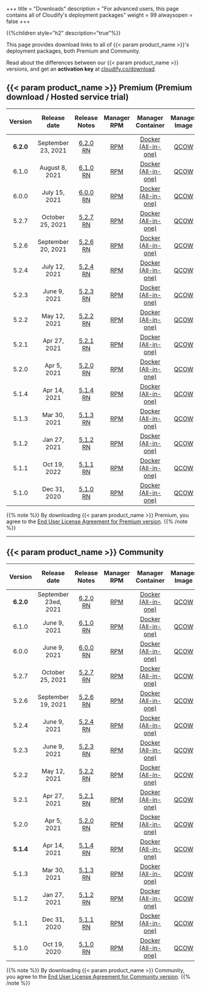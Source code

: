 +++
title = "Downloads"
description = "For advanced users, this page contains all of Cloudify's deployment packages"
weight = 99
alwaysopen = false
+++

{{%children style="h2" description="true"%}}

This page provides download links to all of {{< param product_name >}}'s deployment packages, both Premium and Community.

Read about the differences between our {{< param product_name >}} versions, and get an **activation key** at [cloudify.co/download](https://cloudify.co/download).




## {{< param product_name >}} Premium (Premium download / Hosted service trial)


| Version | Release date | Release Notes | Manager RPM | Manager Container | Manager Image | CLI RPM | CLI DEB | CLI EXE | End of life |
|:-------:|:-----:|:-------------:|:-----------:|:-----------------:|:-------------:|:-------:|:-------:|:-------:|:-------:|
| **6.2.0**  | September 23, 2021 | [6.2.0 RN](/pdf/620RN.pdf) | [RPM](https://repository.cloudifysource.org/cloudify/6.2.0/ga-release/cloudify-manager-install-6.2.0-ga.el7.x86_64.rpm)	|	[Docker (All-in-one)](https://repository.cloudifysource.org/cloudify/6.2.0/ga-release/cloudify-manager-aio-docker-6.2.0-ga.tar)	|	[QCOW](https://repository.cloudifysource.org/cloudify/6.2.0/ga-release/cloudify-manager-premium-6.2.0.qcow2) | [RPM](https://repository.cloudifysource.org/cloudify/6.2.0/ga-release/cloudify-cli-6.2.0-ga.el7.x86_64.rpm)	|	[DEB](https://repository.cloudifysource.org/cloudify/6.2.0/ga-release/cloudify-cli_6.2.0-ga_amd64.deb)	|	[EXE](https://repository.cloudifysource.org/cloudify/6.2.0/ga-release/cloudify-windows-cli_6.2.0-ga.exe) | Oct 23, 2023 |
| 6.1.0  | August 8, 2021 | [6.1.0 RN](/pdf/610RN.pdf) | [RPM](https://repository.cloudifysource.org/cloudify/6.1.0/ga-release/cloudify-manager-install-6.1.0-ga.el7.x86_64.rpm)	|	[Docker (All-in-one)](https://repository.cloudifysource.org/cloudify/6.1.0/ga-release/cloudify-manager-aio-docker-6.1.0-ga.tar)	|	[QCOW](https://repository.cloudifysource.org/cloudify/6.1.0/ga-release/cloudify-manager-premium-6.1.0.qcow2) | [RPM](https://repository.cloudifysource.org/cloudify/6.1.0/ga-release/cloudify-cli-6.1.0-ga.el7.x86_64.rpm)	|	[DEB](https://repository.cloudifysource.org/cloudify/6.1.0/ga-release/cloudify-cli_6.1.0-ga_amd64.deb)	|	[EXE](https://repository.cloudifysource.org/cloudify/6.1.0/ga-release/cloudify-windows-cli_6.1.0-ga.exe) | Aug 10, 2023 |
| 6.0.0 | July 15, 2021 | [6.0.0 RN](/pdf/600RN.pdf) | [RPM](https://repository.cloudifysource.org/cloudify/6.0.0/ga-release/cloudify-manager-install-6.0.0-ga.el7.x86_64.rpm)	|	[Docker (All-in-one)](https://repository.cloudifysource.org/cloudify/6.0.0/ga-release/cloudify-manager-aio-docker-6.0.0-ga.tar)	|	[QCOW](https://repository.cloudifysource.org/cloudify/6.0.0/ga-release/cloudify-manager-premium-6.0.0.qcow2) | [RPM](https://repository.cloudifysource.org/cloudify/6.0.0/ga-release/cloudify-cli-6.0.0-ga.el7.x86_64.rpm)	|	[DEB](https://repository.cloudifysource.org/cloudify/6.0.0/ga-release/cloudify-cli_6.0.0-ga_amd64.deb)	|	[EXE](https://repository.cloudifysource.org/cloudify/6.0.0/ga-release/cloudify-windows-cli_6.0.0-ga.exe) | May 26, 2023 |
| 5.2.7  | October 25, 2021 | [5.2.7 RN](/pdf/527RN.pdf) | [RPM](https://repository.cloudifysource.org/cloudify/5.2.7/ga-release/cloudify-manager-install-5.2.7-ga.el7.x86_64.rpm)	|	[Docker (All-in-one)](https://repository.cloudifysource.org/cloudify/5.2.7/ga-release/cloudify-manager-aio-docker-5.2.7-ga.tar)	|	[QCOW](https://repository.cloudifysource.org/cloudify/5.2.7/ga-release/cloudify-manager-premium-5.2.7.qcow2) | [RPM](https://repository.cloudifysource.org/cloudify/5.2.7/ga-release/cloudify-cli-5.2.7-ga.el7.x86_64.rpm)	|	[DEB](https://repository.cloudifysource.org/cloudify/5.2.7/ga-release/cloudify-cli_5.2.7-ga_amd64.deb)	|	[EXE](https://repository.cloudifysource.org/cloudify/5.2.7/ga-release/cloudify-windows-cli_5.2.7-ga.exe) | Apr 5, 2023 |
| 5.2.6  | September 20, 2021 | [5.2.6 RN](/pdf/526RN.pdf) | [RPM](https://repository.cloudifysource.org/cloudify/5.2.6/ga-release/cloudify-manager-install-5.2.6-ga.el7.x86_64.rpm)	|	[Docker (All-in-one)](https://repository.cloudifysource.org/cloudify/5.2.6/ga-release/cloudify-manager-aio-docker-5.2.6-ga.tar)	|	[QCOW](https://repository.cloudifysource.org/cloudify/5.2.6/ga-release/cloudify-manager-premium-5.2.6.qcow2) | [RPM](https://repository.cloudifysource.org/cloudify/5.2.6/ga-release/cloudify-cli-5.2.6-ga.el7.x86_64.rpm)	|	[DEB](https://repository.cloudifysource.org/cloudify/5.2.6/ga-release/cloudify-cli_5.2.6-ga_amd64.deb)	|	[EXE](https://repository.cloudifysource.org/cloudify/5.2.6/ga-release/cloudify-windows-cli_5.2.6-ga.exe) | Apr 5, 2023 |
| 5.2.4  | July 12, 2021 | [5.2.4 RN](/pdf/524RN.pdf) | [RPM](https://repository.cloudifysource.org/cloudify/5.2.4/ga-release/cloudify-manager-install-5.2.4-ga.el7.x86_64.rpm)	|	[Docker (All-in-one)](https://repository.cloudifysource.org/cloudify/5.2.4/ga-release/cloudify-manager-aio-docker-5.2.4-ga.tar)	|	[QCOW](https://repository.cloudifysource.org/cloudify/5.2.4/ga-release/cloudify-manager-premium-5.2.4.qcow2) | [RPM](https://repository.cloudifysource.org/cloudify/5.2.4/ga-release/cloudify-cli-5.2.4-ga.el7.x86_64.rpm)	|	[DEB](https://repository.cloudifysource.org/cloudify/5.2.4/ga-release/cloudify-cli_5.2.4-ga_amd64.deb)	|	[EXE](https://repository.cloudifysource.org/cloudify/5.2.4/ga-release/cloudify-windows-cli_5.2.4-ga.exe) | Apr 5, 2023 |
| 5.2.3  | June 9, 2021 | [5.2.3 RN](/pdf/523RN.pdf) | [RPM](https://repository.cloudifysource.org/cloudify/5.2.3/ga-release/cloudify-manager-install-5.2.3-ga.el7.x86_64.rpm)	|	[Docker (All-in-one)](https://repository.cloudifysource.org/cloudify/5.2.3/ga-release/cloudify-manager-aio-docker-5.2.3-ga.tar)	|	[QCOW](https://repository.cloudifysource.org/cloudify/5.2.3/ga-release/cloudify-manager-premium-5.2.3.qcow2) | [RPM](https://repository.cloudifysource.org/cloudify/5.2.3/ga-release/cloudify-cli-5.2.3-ga.el7.x86_64.rpm)	|	[DEB](https://repository.cloudifysource.org/cloudify/5.2.3/ga-release/cloudify-cli_5.2.3-ga_amd64.deb)	|	[EXE](https://repository.cloudifysource.org/cloudify/5.2.3/ga-release/cloudify-windows-cli_5.2.3-ga.exe) | Apr 5, 2023 |
| 5.2.2  | May 12, 2021 | [5.2.2 RN](/pdf/522RN.pdf) | [RPM](https://repository.cloudifysource.org/cloudify/5.2.2/ga-release/cloudify-manager-install-5.2.2-ga.el7.x86_64.rpm)	|	[Docker (All-in-one)](https://repository.cloudifysource.org/cloudify/5.2.2/ga-release/cloudify-manager-aio-docker-5.2.2-ga.tar)	|	[QCOW](https://repository.cloudifysource.org/cloudify/5.2.2/ga-release/cloudify-manager-premium-5.2.2.qcow2) | [RPM](https://repository.cloudifysource.org/cloudify/5.2.2/ga-release/cloudify-cli-5.2.2-ga.el7.x86_64.rpm)	|	[DEB](https://repository.cloudifysource.org/cloudify/5.2.2/ga-release/cloudify-cli_5.2.2-ga_amd64.deb)	|	[EXE](https://repository.cloudifysource.org/cloudify/5.2.2/ga-release/cloudify-windows-cli_5.2.2-ga.exe) | Apr 5, 2023 |
| 5.2.1  | Apr 27, 2021 | [5.2.1 RN](/pdf/521RN.pdf) | [RPM](https://repository.cloudifysource.org/cloudify/5.2.1/ga-release/cloudify-manager-install-5.2.1-ga.el7.x86_64.rpm)	|	[Docker (All-in-one)](https://repository.cloudifysource.org/cloudify/5.2.1/ga-release/cloudify-manager-aio-docker-5.2.1-ga.tar)	|	[QCOW](https://repository.cloudifysource.org/cloudify/5.2.1/ga-release/cloudify-manager-premium-5.2.1.qcow2) | [RPM](https://repository.cloudifysource.org/cloudify/5.2.1/ga-release/cloudify-cli-5.2.1-ga.el7.x86_64.rpm)	|	[DEB](https://repository.cloudifysource.org/cloudify/5.2.1/ga-release/cloudify-cli_5.2.1-ga_amd64.deb)	|	[EXE](https://repository.cloudifysource.org/cloudify/5.2.1/ga-release/cloudify-windows-cli_5.2.1-ga.exe) | Apr 5, 2023 |
| 5.2.0 | Apr 5, 2021  | [5.2.0 RN](/pdf/520RN.pdf) |  [RPM](https://repository.cloudifysource.org/cloudify/5.2.0/ga-release/cloudify-manager-install-5.2.0-ga.el7.x86_64.rpm)	|	[Docker (All-in-one)](https://repository.cloudifysource.org/cloudify/5.2.0/ga-release/cloudify-manager-aio-docker-5.2.0-ga.tar)	|	[QCOW](https://repository.cloudifysource.org/cloudify/5.2.0/ga-release/cloudify-manager-premium-5.2.0.qcow2) | [RPM](https://repository.cloudifysource.org/cloudify/5.2.0/ga-release/cloudify-cli-5.2.0-ga.el7.x86_64.rpm)	|	[DEB](https://repository.cloudifysource.org/cloudify/5.2.0/ga-release/cloudify-cli_5.2.0-ga_amd64.deb)	|	[EXE](https://repository.cloudifysource.org/cloudify/5.2.0/ga-release/cloudify-windows-cli_5.2.0-ga.exe) | Apr 5, 2023 |
| 5.1.4 | Apr 14, 2021 | [5.1.4 RN](/pdf/514RN.pdf) | [RPM](https://repository.cloudifysource.org/cloudify/5.1.4/ga-release/cloudify-manager-install-5.1.4-ga.el7.x86_64.rpm)	|	[Docker (All-in-one)](https://repository.cloudifysource.org/cloudify/5.1.4/ga-release/cloudify-manager-aio-docker-5.1.4ga.tar)	|	[QCOW](https://repository.cloudifysource.org/cloudify/5.1.4/ga-release/cloudify-manager-premium-5.1.4.qcow2) | [RPM](https://repository.cloudifysource.org/cloudify/5.1.4/ga-release/cloudify-cli-5.1.4-ga.el7.x86_64.rpm)	|	[DEB](https://repository.cloudifysource.org/cloudify/5.1.4/ga-release/cloudify-cli_5.1.4-ga_amd64.deb)	|	[EXE](https://repository.cloudifysource.org/cloudify/5.1.4/ga-release/cloudify-windows-cli_5.1.4-ga.exe) | Oct 19, 2022 |
| 5.1.3 | Mar 30, 2021 | [5.1.3 RN](/pdf/513RN.pdf) | [RPM](https://repository.cloudifysource.org/cloudify/5.1.3/ga-release/cloudify-manager-install-5.1.3-ga.el7.x86_64.rpm)	|	[Docker (All-in-one)](https://repository.cloudifysource.org/cloudify/5.1.3/ga-release/cloudify-manager-aio-docker-5.1.3ga.tar)	|	[QCOW](https://repository.cloudifysource.org/cloudify/5.1.3/ga-release/cloudify-manager-premium-5.1.3.qcow2) | [RPM](https://repository.cloudifysource.org/cloudify/5.1.3/ga-release/cloudify-cli-5.1.3-ga.el7.x86_64.rpm)	|	[DEB](https://repository.cloudifysource.org/cloudify/5.1.3/ga-release/cloudify-cli_5.1.3-ga_amd64.deb)	|	[EXE](https://repository.cloudifysource.org/cloudify/5.1.3/ga-release/cloudify-windows-cli_5.1.3-ga.exe) | Oct 19, 2022 |
| 5.1.2 | Jan 27, 2021 | [5.1.2 RN](/pdf/512RN.pdf) | [RPM](https://repository.cloudifysource.org/cloudify/5.1.2/ga-release/cloudify-manager-install-5.1.2-ga.el7.x86_64.rpm)	|	[Docker (All-in-one)](https://repository.cloudifysource.org/cloudify/5.1.2/ga-release/cloudify-manager-aio-docker-5.1.2ga.tar)	|	[QCOW](https://repository.cloudifysource.org/cloudify/5.1.2/ga-release/cloudify-manager-premium-5.1.2.qcow2) | [RPM](https://repository.cloudifysource.org/cloudify/5.1.2/ga-release/cloudify-cli-5.1.2-ga.el7.x86_64.rpm)	|	[DEB](https://repository.cloudifysource.org/cloudify/5.1.2/ga-release/cloudify-cli_5.1.2-ga_amd64.deb)	|	[EXE](https://repository.cloudifysource.org/cloudify/5.1.2/ga-release/cloudify-windows-cli_5.1.2-ga.exe) | Oct 19, 2022 |
| 5.1.1 | Oct 19, 2022 | [5.1.1 RN](https://cloudify.co/release-notes-cloudify-5-1-1/) | [RPM](https://repository.cloudifysource.org/cloudify/5.1.1/ga-release/cloudify-manager-install-5.1.1-ga.el7.x86_64.rpm)	|	[Docker (All-in-one)](https://repository.cloudifysource.org/cloudify/5.1.1/ga-release/cloudify-manager-aio-docker-5.1.1ga.tar)	|	[QCOW](https://repository.cloudifysource.org/cloudify/5.1.1/ga-release/cloudify-manager-premium-5.1.1.qcow2) | [RPM](https://repository.cloudifysource.org/cloudify/5.1.1/ga-release/cloudify-cli-5.1.1-ga.el7.x86_64.rpm)	|	[DEB](https://repository.cloudifysource.org/cloudify/5.1.1/ga-release/cloudify-cli_5.1.1-ga_amd64.deb)	|	[EXE](https://repository.cloudifysource.org/cloudify/5.1.1/ga-release/cloudify-windows-cli_5.1.1-ga.exe) | Oct 19, 2022 |
| 5.1.0 | Dec 31, 2020 | [5.1.0 RN](https://cloudify.co/release-notes-5-1-2020/) | [RPM](https://repository.cloudifysource.org/cloudify/5.1.0/ga-release/cloudify-manager-install-5.1.0ga.rpm)	|	[Docker (All-in-one)](https://repository.cloudifysource.org/cloudify/5.1.0/ga-release/cloudify-manager-aio-docker-5.1.0ga.tar)	|	[QCOW](https://repository.cloudifysource.org/cloudify/5.1.0/ga-release/cloudify-manager-5.1.0ga.qcow2) | [RPM](https://repository.cloudifysource.org/cloudify/5.1.0/ga-release/cloudify-cli-5.1.0-ga.el7.x86_64.rpm)	|	[DEB](https://repository.cloudifysource.org/cloudify/5.1.0/ga-release/cloudify-cli_5.1.0-ga_amd64.deb)	|	[EXE](https://repository.cloudifysource.org/cloudify/5.1.0/ga-release/cloudify-windows-cli_5.1.0-ga.exe) | Oct 19, 2022 |


{{% note %}}
By downloading {{< param product_name >}} Premium, you agree to the [End User License Agreement for Premium version](https://cloudify.co/license).
{{% /note %}}


---


## {{< param product_name >}} Community

| Version | Release date  | Release Notes | Manager RPM | Manager Container | Manager Image | CLI RPM | CLI DEB | CLI EXE | End of Life |
|:-------:|:-----:|:-------------:|:-----------:|:-----------------:|:-------------:|:-------:|:-------:|:-------:|:-----:|
| **6.2.0**   | September 23ed, 2021 | [6.2.0 RN](/pdf/620RN.pdf) | [RPM](https://repository.cloudifysource.org/cloudify/6.2.0/community/cloudify-manager-install-6.2.0-ga.el7.x86_64.rpm)	|	[Docker (All-in-one)](https://repository.cloudifysource.org/cloudify/6.2.0/community/cloudify-manager-aio-docker-6.2.0-ga.tar)	|	[QCOW](https://repository.cloudifysource.org/cloudify/6.2.0/community/cloudify-manager-community-6.2.0.qcow2) | [RPM](https://repository.cloudifysource.org/cloudify/6.2.0/ga-release/cloudify-cli-6.2.0-ga.el7.x86_64.rpm)	|	[DEB](https://repository.cloudifysource.org/cloudify/6.2.0/ga-release/cloudify-cli_6.2.0-ga_amd64.deb)	|	[EXE](https://repository.cloudifysource.org/cloudify/6.2.0/ga-release/cloudify-windows-cli_6.2.0-ga.exe) | Oct 23, 2023 |
| 6.1.0   | June 9, 2021 | [6.1.0 RN](/pdf/610RN.pdf) | [RPM](https://repository.cloudifysource.org/cloudify/6.1.0/community/cloudify-manager-install-6.1.0-ga.el7.x86_64.rpm)	|	[Docker (All-in-one)](https://repository.cloudifysource.org/cloudify/6.1.0/community/cloudify-manager-aio-docker-6.1.0-ga.tar)	|	[QCOW](https://repository.cloudifysource.org/cloudify/6.1.0/community/cloudify-manager-community-6.1.0.qcow2) | [RPM](https://repository.cloudifysource.org/cloudify/6.1.0/ga-release/cloudify-cli-6.1.0-ga.el7.x86_64.rpm)	|	[DEB](https://repository.cloudifysource.org/cloudify/6.1.0/ga-release/cloudify-cli_6.1.0-ga_amd64.deb)	|	[EXE](https://repository.cloudifysource.org/cloudify/6.1.0/ga-release/cloudify-windows-cli_6.1.0-ga.exe) | Aug 10, 2023 |
| 6.0.0   | June 9, 2021 | [6.0.0 RN](/pdf/600RN.pdf) | [RPM](https://repository.cloudifysource.org/cloudify/6.0.0/community/cloudify-manager-install-6.0.0-ga.el7.x86_64.rpm)	|	[Docker (All-in-one)](https://repository.cloudifysource.org/cloudify/6.0.0/community/cloudify-manager-aio-docker-6.0.0-ga.tar)	|	[QCOW](https://repository.cloudifysource.org/cloudify/6.0.0/community/cloudify-manager-community-6.0.0.qcow2) | [RPM](https://repository.cloudifysource.org/cloudify/6.0.0/ga-release/cloudify-cli-6.0.0-ga.el7.x86_64.rpm)	|	[DEB](https://repository.cloudifysource.org/cloudify/6.0.0/ga-release/cloudify-cli_6.0.0-ga_amd64.deb)	|	[EXE](https://repository.cloudifysource.org/cloudify/6.0.0/ga-release/cloudify-windows-cli_6.0.0-ga.exe) | May 26, 2023 |
| 5.2.7   | October 25, 2021 | [5.2.7 RN](/pdf/527RN.pdf) | [RPM](https://repository.cloudifysource.org/cloudify/5.2.7/community/cloudify-manager-install-5.2.7-ga.el7.x86_64.rpm)	|	[Docker (All-in-one)](https://repository.cloudifysource.org/cloudify/5.2.7/community/cloudify-manager-aio-docker-5.2.7-ga.tar)	|	[QCOW](https://repository.cloudifysource.org/cloudify/5.2.7/community/cloudify-manager-community-5.2.7.qcow2) | [RPM](https://repository.cloudifysource.org/cloudify/5.2.7/ga-release/cloudify-cli-5.2.7-ga.el7.x86_64.rpm)	|	[DEB](https://repository.cloudifysource.org/cloudify/5.2.7/ga-release/cloudify-cli_5.2.7-ga_amd64.deb)	|	[EXE](https://repository.cloudifysource.org/cloudify/5.2.7/ga-release/cloudify-windows-cli_5.2.7-ga.exe) | Apr 5, 2023 |
| 5.2.6   | September 19, 2021 | [5.2.6 RN](/pdf/526RN.pdf) | [RPM](https://repository.cloudifysource.org/cloudify/5.2.6/community/cloudify-manager-install-5.2.6-ga.el7.x86_64.rpm)	|	[Docker (All-in-one)](https://repository.cloudifysource.org/cloudify/5.2.6/community/cloudify-manager-aio-docker-5.2.6-ga.tar)	|	[QCOW](https://repository.cloudifysource.org/cloudify/5.2.6/community/cloudify-manager-community-5.2.6.qcow2) | [RPM](https://repository.cloudifysource.org/cloudify/5.2.6/ga-release/cloudify-cli-5.2.6-ga.el7.x86_64.rpm)	|	[DEB](https://repository.cloudifysource.org/cloudify/5.2.6/ga-release/cloudify-cli_5.2.6-ga_amd64.deb)	|	[EXE](https://repository.cloudifysource.org/cloudify/5.2.6/ga-release/cloudify-windows-cli_5.2.6-ga.exe) | Apr 5, 2023 |
| 5.2.4   | June 9, 2021 | [5.2.4 RN](/pdf/524RN.pdf) | [RPM](https://repository.cloudifysource.org/cloudify/5.2.4/community/cloudify-manager-install-5.2.4-ga.el7.x86_64.rpm)	|	[Docker (All-in-one)](https://repository.cloudifysource.org/cloudify/5.2.4/community/cloudify-manager-aio-docker-5.2.4-ga.tar)	|	[QCOW](https://repository.cloudifysource.org/cloudify/5.2.4/community/cloudify-manager-community-5.2.4.qcow2) | [RPM](https://repository.cloudifysource.org/cloudify/5.2.4/ga-release/cloudify-cli-5.2.4-ga.el7.x86_64.rpm)	|	[DEB](https://repository.cloudifysource.org/cloudify/5.2.4/ga-release/cloudify-cli_5.2.4-ga_amd64.deb)	|	[EXE](https://repository.cloudifysource.org/cloudify/5.2.4/ga-release/cloudify-windows-cli_5.2.4-ga.exe) | Apr 5, 2023 |
| 5.2.3   | June 9, 2021 | [5.2.3 RN](/pdf/523RN.pdf) | [RPM](https://repository.cloudifysource.org/cloudify/5.2.3/community/cloudify-manager-install-5.2.3-ga.el7.x86_64.rpm)	|	[Docker (All-in-one)](https://repository.cloudifysource.org/cloudify/5.2.3/community/cloudify-manager-aio-docker-5.2.3-ga.tar)	|	[QCOW](https://repository.cloudifysource.org/cloudify/5.2.3/community/cloudify-manager-community-5.2.3.qcow2) | [RPM](https://repository.cloudifysource.org/cloudify/5.2.3/ga-release/cloudify-cli-5.2.3-ga.el7.x86_64.rpm)	|	[DEB](https://repository.cloudifysource.org/cloudify/5.2.3/ga-release/cloudify-cli_5.2.3-ga_amd64.deb)	|	[EXE](https://repository.cloudifysource.org/cloudify/5.2.3/ga-release/cloudify-windows-cli_5.2.3-ga.exe) | Apr 5, 2023 |
| 5.2.2   | May 12, 2021 | [5.2.2 RN](/pdf/522RN.pdf) | [RPM](https://repository.cloudifysource.org/cloudify/5.2.2/community/cloudify-manager-install-5.2.2-ga.el7.x86_64.rpm)	|	[Docker (All-in-one)](https://repository.cloudifysource.org/cloudify/5.2.2/community/cloudify-manager-aio-docker-5.2.2-ga.tar)	|	[QCOW](https://repository.cloudifysource.org/cloudify/5.2.2/community/cloudify-manager-community-5.2.2.qcow2) | [RPM](https://repository.cloudifysource.org/cloudify/5.2.2/ga-release/cloudify-cli-5.2.2-ga.el7.x86_64.rpm)	|	[DEB](https://repository.cloudifysource.org/cloudify/5.2.2/ga-release/cloudify-cli_5.2.2-ga_amd64.deb)	|	[EXE](https://repository.cloudifysource.org/cloudify/5.2.2/ga-release/cloudify-windows-cli_5.2.2-ga.exe) | Apr 5, 2023 |
| 5.2.1   | Apr 27, 2021 | [5.2.1 RN](/pdf/521RN.pdf) | [RPM](https://repository.cloudifysource.org/cloudify/5.2.1/community/cloudify-manager-install-5.2.1-ga.el7.x86_64.rpm)	|	[Docker (All-in-one)](https://repository.cloudifysource.org/cloudify/5.2.1/community/cloudify-manager-aio-docker-5.2.1-ga.tar)	|	[QCOW](https://repository.cloudifysource.org/cloudify/5.2.1/community/cloudify-manager-community-5.2.1.qcow2) | [RPM](https://repository.cloudifysource.org/cloudify/5.2.1/ga-release/cloudify-cli-5.2.1-ga.el7.x86_64.rpm)	|	[DEB](https://repository.cloudifysource.org/cloudify/5.2.1/ga-release/cloudify-cli_5.2.1-ga_amd64.deb)	|	[EXE](https://repository.cloudifysource.org/cloudify/5.2.1/ga-release/cloudify-windows-cli_5.2.1-ga.exe) | Apr 5, 2023 |
| 5.2.0   | Apr 5, 2021 | [5.2.0 RN](/pdf/520RN.pdf) | [RPM](https://repository.cloudifysource.org/cloudify/5.2.0/community/cloudify-manager-install-5.2.0-ga.el7.x86_64.rpm)	|	[Docker (All-in-one)](https://repository.cloudifysource.org/cloudify/5.2.0/community/cloudify-manager-aio-docker-5.2.0-ga.tar)	|	[QCOW](https://repository.cloudifysource.org/cloudify/5.2.0/community/cloudify-manager-community-5.2.0.qcow2) | [RPM](https://repository.cloudifysource.org/cloudify/5.2.0/ga-release/cloudify-cli-5.2.0-ga.el7.x86_64.rpm)	|	[DEB](https://repository.cloudifysource.org/cloudify/5.2.0/ga-release/cloudify-cli_5.2.0-ga_amd64.deb)	|	[EXE](https://repository.cloudifysource.org/cloudify/5.2.0/ga-release/cloudify-windows-cli_5.2.0-ga.exe) | Apr 5, 2023 |
| **5.1.4** | Apr 14, 2021 | [5.1.4 RN](/pdf/514RN.pdf) | [RPM](https://repository.cloudifysource.org/cloudify/5.1.4/community/cloudify-manager-install-5.1.4-ga.el7.x86_64.rpm)	|	[Docker (All-in-one)](https://repository.cloudifysource.org/cloudify/5.1.4/community/cloudify-manager-aio-docker-5.1.4-ga.tar)	|	[QCOW](https://repository.cloudifysource.org/cloudify/5.1.4/community/cloudify-manager-community-5.1.4.qcow2) | [RPM](https://repository.cloudifysource.org/cloudify/5.1.4/ga-release/cloudify-cli-5.1.4-ga.el7.x86_64.rpm)	|	[DEB](https://repository.cloudifysource.org/cloudify/5.1.4/ga-release/cloudify-cli_5.1.4-ga_amd64.deb)	|	[EXE](https://repository.cloudifysource.org/cloudify/5.1.4/ga-release/cloudify-windows-cli_5.1.4-ga.exe) | Oct 19, 2022 |
| 5.1.3 | Mar 30, 2021 | [5.1.3 RN](/pdf/513RN.pdf) |  [RPM](https://repository.cloudifysource.org/cloudify/5.1.3/community/cloudify-manager-install-5.1.3-ga.el7.x86_64.rpm)	|	[Docker (All-in-one)](https://repository.cloudifysource.org/cloudify/5.1.3/community/cloudify-manager-aio-docker-5.1.3-ga.tar)	|	[QCOW](https://repository.cloudifysource.org/cloudify/5.1.3/community/cloudify-manager-community-5.1.3.qcow2) | [RPM](https://repository.cloudifysource.org/cloudify/5.1.3/ga-release/cloudify-cli-5.1.3-ga.el7.x86_64.rpm)	|	[DEB](https://repository.cloudifysource.org/cloudify/5.1.3/ga-release/cloudify-cli_5.1.3-ga_amd64.deb)	|	[EXE](https://repository.cloudifysource.org/cloudify/5.1.3/ga-release/cloudify-windows-cli_5.1.3-ga.exe) | Oct 19, 2022 |
| 5.1.2 | Jan 27, 2021 | [5.1.2 RN](/pdf/512RN.pdf) | [RPM](https://repository.cloudifysource.org/cloudify/5.1.2/community/cloudify-manager-install-5.1.2-ga.el7.x86_64.rpm)	|	[Docker (All-in-one)](https://repository.cloudifysource.org/cloudify/5.1.2/community/cloudify-manager-aio-docker-5.1.2-ga.tar)	|	[QCOW](https://repository.cloudifysource.org/cloudify/5.1.2/community/cloudify-manager-community-5.1.2.qcow2) | [RPM](https://repository.cloudifysource.org/cloudify/5.1.2/ga-release/cloudify-cli-5.1.2-ga.el7.x86_64.rpm)	|	[DEB](https://repository.cloudifysource.org/cloudify/5.1.2/ga-release/cloudify-cli_5.1.2-ga_amd64.deb)	|	[EXE](https://repository.cloudifysource.org/cloudify/5.1.2/ga-release/cloudify-windows-cli_5.1.2-ga.exe) | Oct 19, 2022 |
| 5.1.1 | Dec 31, 2020 | [5.1.1 RN](https://cloudify.co/release-notes-cloudify-5-1-1/) | [RPM](https://repository.cloudifysource.org/cloudify/20.12.15/release/cloudify-manager-install-20.12.15-community.x86_64.rpm)	|	[Docker (All-in-one)](https://repository.cloudifysource.org/cloudify/20.12.15/release/cloudify-manager-aio-docker-20.12.15.tar)	|	[QCOW](https://repository.cloudifysource.org/cloudify/20.12.15/release/cloudify-manager-community-20.12.15.qcow2) | [RPM](https://repository.cloudifysource.org/cloudify/5.1.1/ga-release/cloudify-cli-5.1.1-ga.el7.x86_64.rpm)	|	[DEB](https://repository.cloudifysource.org/cloudify/5.1.1/ga-release/cloudify-cli_5.1.1-ga_amd64.deb)	|	[EXE](https://repository.cloudifysource.org/cloudify/5.1.1/ga-release/cloudify-windows-cli_5.1.1-ga.exe) | Oct 19, 2022 |
| 5.1.0 | Oct 19, 2020 | [5.1.0 RN](https://cloudify.co/release-notes-5-1-2020/) | [RPM](https://repository.cloudifysource.org/cloudify/20.10.20/release/cloudify-manager-install-20.10.20-community.x86_64.rpm)	|	[Docker (All-in-one)](https://repository.cloudifysource.org/cloudify/20.10.20/release/cloudify-manager-aio-docker-20.10.20.tar)	|	[QCOW](https://repository.cloudifysource.org/cloudify/20.10.20/community-release/cloudify-manager-community-20.10.20.qcow2) | [RPM](https://repository.cloudifysource.org/cloudify/5.1.0/ga-release/cloudify-cli-5.1.0-ga.el7.x86_64.rpm)	|	[DEB](https://repository.cloudifysource.org/cloudify/5.1.0/ga-release/cloudify-cli_5.1.0-ga_amd64.deb)	|	[EXE](https://repository.cloudifysource.org/cloudify/5.1.0/ga-release/cloudify-windows-cli_5.1.0-ga.exe) | Oct 19, 2022 |

{{% note %}}
By downloading {{< param product_name >}} Community, you agree to the [End User License Agreement for Community version](https://cloudify.co/license-community).
{{% /note %}}

